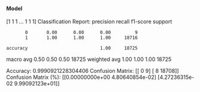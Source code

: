 #### Model
[1 1 1 ... 1 1 1]
Classification Report:
              precision    recall  f1-score   support

           0       0.00      0.00      0.00         9
           1       1.00      1.00      1.00     18716

    accuracy                           1.00     18725
   macro avg       0.50      0.50      0.50     18725
weighted avg       1.00      1.00      1.00     18725

Accuracy: 0.9990921228304406
Confusion Matrix:
[[    0     9]
 [    8 18708]]
Confusion Matrix (%):
[[0.00000000e+00 4.80640854e-02]
 [4.27236315e-02 9.99092123e+01]]

